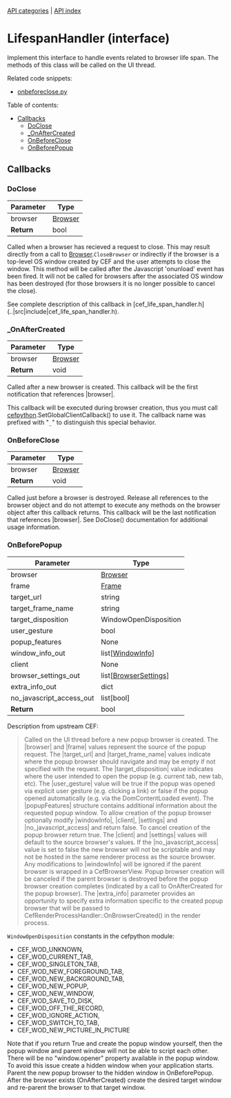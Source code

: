 [API categories](API-categories.md) | [API index](API-index.md)


# LifespanHandler (interface)

Implement this interface to handle events related to browser life span.
The methods of this class will be called on the UI thread.

Related code snippets:
- [onbeforeclose.py](../examples/snippets/onbeforeclose.py)


Table of contents:
* [Callbacks](#callbacks)
  * [DoClose](#doclose)
  * [_OnAfterCreated](#_onaftercreated)
  * [OnBeforeClose](#onbeforeclose)
  * [OnBeforePopup](#onbeforepopup)


## Callbacks


### DoClose

| Parameter | Type |
| --- | --- |
| browser | [Browser](Browser.md) |
| __Return__ | bool |

Called when a browser has recieved a request to close. This may result
directly from a call to [Browser](Browser.md).`CloseBrowser` or indirectly
if the
browser is a top-level OS window created by CEF and the user attempts to
close the window. This method will be called after the Javascript
'onunload' event has been fired. It will not be called for browsers after
the associated OS window has been destroyed (for those browsers it is no
longer possible to cancel the close).

See complete description of this callback in [cef_life_span_handler.h]
(..|src|include|cef_life_span_handler.h).


### _OnAfterCreated

| Parameter | Type |
| --- | --- |
| browser | [Browser](Browser.md) |
| __Return__ | void |

Called after a new browser is created. This callback will be the first
notification that references |browser|.

This callback will be executed during browser creation, thus you must call [cefpython](cefpython.md).SetGlobalClientCallback() to use it. The callback name was prefixed with "`_`" to distinguish this special behavior.


### OnBeforeClose

| Parameter | Type |
| --- | --- |
| browser | [Browser](Browser.md) |
| __Return__ | void |

Called just before a browser is destroyed. Release all references to the
browser object and do not attempt to execute any methods on the browser
object after this callback returns. This callback will be the last
notification that references |browser|. See DoClose() documentation for
additional usage information.


### OnBeforePopup

| Parameter | Type |
| --- | --- |
| browser | [Browser](Browser.md) |
| frame | [Frame](Frame.md) |
| target_url | string |
| target_frame_name | string |
| target_disposition | WindowOpenDisposition |
| user_gesture | bool |
| popup_features | None |
| window_info_out | list[[WindowInfo](WindowInfo.md)] |
| client | None |
| browser_settings_out | list[[BrowserSettings](BrowserSettings.md)] |
| extra_info_out | dict |
| no_javascript_access_out | list[bool] |
| __Return__ | bool |

Description from upstream CEF:
> Called on the UI thread before a new popup browser is created. The
> |browser| and |frame| values represent the source of the popup request.
> The |target_url| and |target_frame_name| values indicate where the popup
> browser should navigate and may be empty if not specified with the
> request. The |target_disposition| value indicates where the user intended
> to open the popup (e.g. current tab, new tab, etc). The |user_gesture|
> value will be true if the popup was opened via explicit user gesture (e.g.
> clicking a link) or false if the popup opened automatically (e.g. via the
> DomContentLoaded event). The |popupFeatures| structure contains additional
> information about the requested popup window. To allow creation of the
> popup browser optionally modify |windowInfo|, |client|, |settings| and
> |no_javascript_access| and return false. To cancel creation of the popup
> browser return true. The |client| and |settings| values will default to
> the source browser's values. If the |no_javascript_access| value is set to
> false the new browser will not be scriptable and may not be hosted in the
> same renderer process as the source browser. Any modifications to
> |windowInfo| will be ignored if the parent browser is wrapped in a
> CefBrowserView. Popup browser creation will be canceled if the parent
> browser is destroyed before the popup browser creation completes
> (indicated by a call to OnAfterCreated for the popup browser). The
> |extra_info| parameter provides an opportunity to specify extra
> information specific to the created popup browser that will be passed to
> CefRenderProcessHandler::OnBrowserCreated() in the render process.

`WindowOpenDisposition` constants in the cefpython module:
* CEF_WOD_UNKNOWN,
* CEF_WOD_CURRENT_TAB,
* CEF_WOD_SINGLETON_TAB,
* CEF_WOD_NEW_FOREGROUND_TAB,
* CEF_WOD_NEW_BACKGROUND_TAB,
* CEF_WOD_NEW_POPUP,
* CEF_WOD_NEW_WINDOW,
* CEF_WOD_SAVE_TO_DISK,
* CEF_WOD_OFF_THE_RECORD,
* CEF_WOD_IGNORE_ACTION,
* CEF_WOD_SWITCH_TO_TAB,
* CEF_WOD_NEW_PICTURE_IN_PICTURE

Note that if you return True and create the popup window yourself, then
the popup window and parent window will not be able to script each other.
There will be no "window.opener" property available in the popup window.
To avoid this issue create a hidden window when your application starts.
Parent the new popup browser to the hidden window in OnBeforePopup. After
the browser exists (OnAfterCreated) create the desired target window
and re-parent the browser to that target window.
